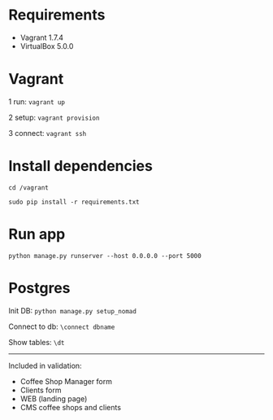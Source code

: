 # Requirements
+ Vagrant 1.7.4
+ VirtualBox 5.0.0

# Vagrant
1 run: `vagrant up`

2 setup: `vagrant provision`

3 connect: `vagrant ssh`

# Install dependencies
`cd /vagrant`

`sudo pip install -r requirements.txt`

# Run app
`python manage.py runserver --host 0.0.0.0 --port 5000`

# Postgres
Init DB: `python manage.py setup_nomad`

Connect to db: `\connect dbname`

Show tables: `\dt`



-------

Included in validation:
- Coffee Shop Manager form
- Clients form
- WEB (landing page)
- CMS coffee shops and clients
